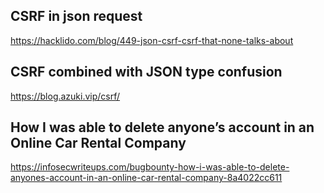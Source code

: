 ## CSRF in json request
https://hacklido.com/blog/449-json-csrf-csrf-that-none-talks-about

## CSRF combined with JSON type confusion
https://blog.azuki.vip/csrf/

## How I was able to delete anyone’s account in an Online Car Rental Company
https://infosecwriteups.com/bugbounty-how-i-was-able-to-delete-anyones-account-in-an-online-car-rental-company-8a4022cc611



